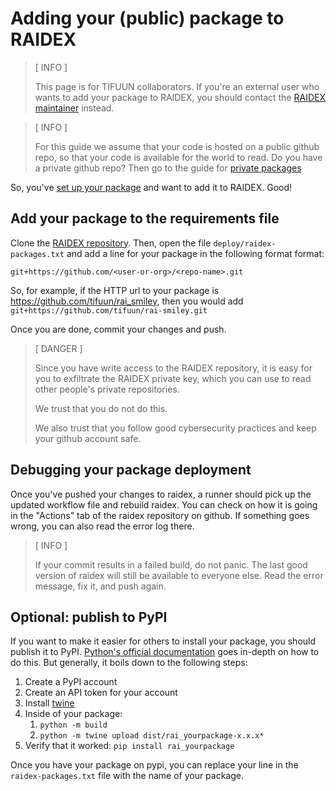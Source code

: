 # Adding your (public) package to RAIDEX

> [ INFO ]
>
> This page is for TIFUUN collaborators.
> If you're an external user who wants to
> add your package to RAIDEX,
> you should contact the [RAIDEX maintainer](people.md) instead.

> [ INFO ]
>
> For this guide we assume that your code is hosted on a
> public github repo, so that your code is available for the world
> to read.
> Do you have a private github repo? Then go to the guide for
> [private packages](raidex-tifuun-private.md)

So, you've
[set up your package](packaging.md)
and want to add it to RAIDEX.
Good!

## Add your package to the requirements file

Clone the
[RAIDEX repository](https://github.com/tifuun/raidex).
Then, open the file `deploy/raidex-packages.txt`
and add a line for your package
in the following format format:

```
git+https://github.com/<user-or-org>/<repo-name>.git
```

So, for example, if the HTTP url to your package is
<https://github.com/tifuun/rai_smiley>,
then you would add
`git+https://github.com/tifuun/rai-smiley.git`

Once you are done, commit your changes and push.

> [ DANGER ]
>
> Since you have write access to the RAIDEX repository,
> it is easy for you to exfiltrate the RAIDEX private key,
> which you can use to read other people's private repositories.
>
> We trust that you do not do this.
>
> We also trust that you follow good cybersecurity practices
> and keep your github account safe.

## Debugging your package deployment
<!-- TODO this section is copy-pasted.
We need snippets!! -->

Once you've pushed your changes to raidex,
a runner should pick up the updated workflow file
and rebuild raidex.
You can check on how it is going in the
"Actions" tab of the raidex repository on github.
If something goes wrong, you can also read the error log there.

> [ INFO ]
>
> If your commit results in a failed build,
> do not panic.
> The last good version of raidex will still be available
> to everyone else.
> Read the error message,
> fix it,
> and push again.

## Optional: publish to PyPI

If you want to make it easier for others to install
your package,
you should publish it to PyPI.
[Python's official documentation](https://packaging.python.org/en/latest/tutorials/packaging-projects/)
goes in-depth on how to do this.
But generally,
it boils down to the following steps:

1. Create a PyPI account
1. Create an API token for your account
1. Install [twine](https://pypi.org/project/twine/)
1. Inside of your package:
    1. `python -m build`
    1. `python -m twine upload dist/rai_yourpackage-x.x.x*`
1. Verify that it worked: `pip install rai_yourpackage`

Once you have your package on pypi,
you can replace your line in the
`raidex-packages.txt` file
with the name of your package.

